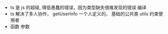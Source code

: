 - ts 是 js 的超级, 降低愚蠢的错误，因为类型缺失很难发现的错误 编译
- ts 解决了多人协作， getUserInfo  一个人定义的， 基础的公共类
    utils 约束使用者
- 函数 参数
